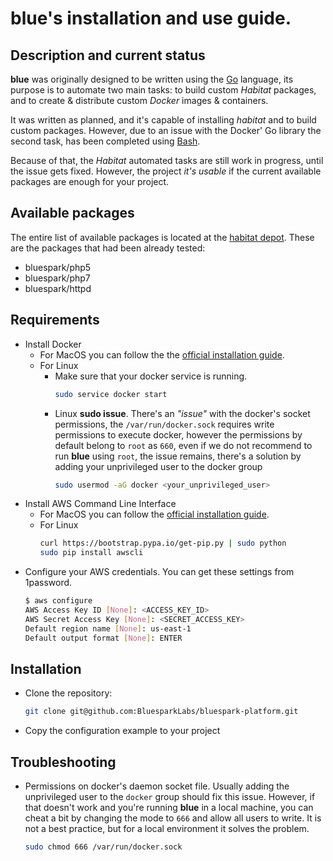 # blue's installation and use guide.

## Description and current status

__blue__ was originally designed to be written using the [Go](https://golang.org/) language,
its purpose is to automate two main tasks: to build custom _Habitat_ packages,
and to create & distribute custom _Docker_ images & containers.

It was written as planned, and it's capable of installing _habitat_ and to build
custom packages. However, due to an issue with the Docker' Go library the second
task, has been completed using [Bash](https://www.gnu.org/software/bash/).

Because of that, the _Habitat_ automated tasks are still work in progress, until
the issue gets fixed. However, the project *it's usable* if the current available
packages are enough for your project.

## Available packages

The entire list of available packages is located at the [habitat depot](https://bldr.habitat.sh/#/origins/bluespark).
These are the packages that had been already tested:

* bluespark/php5
* bluespark/php7
* bluespark/httpd

## Requirements
* Install Docker
  * For MacOS you can follow the the [official installation guide](https://docs.docker.com/docker-for-mac/install/).
  * For Linux
    * Make sure that your docker service is running.
      ```bash
      sudo service docker start
      ```
    * Linux __sudo issue__. There's an _"issue"_ with the docker's socket
    permissions, the `/var/run/docker.sock` requires write permissions to
    execute docker, however the permissions by default belong to `root` as `660`,
    even if we do not recommend to run __blue__ using `root`, the issue remains,
    there's a solution by adding your unprivileged user to the docker group
      ```bash
      sudo usermod -aG docker <your_unprivileged_user>
      ```
* Install AWS Command Line Interface
  * For MacOS you can follow the [official installation guide](http://docs.aws.amazon.com/cli/latest/userguide/cli-install-macos.html).
  * For Linux
    ```bash
    curl https://bootstrap.pypa.io/get-pip.py | sudo python
    sudo pip install awscli
    ```
* Configure your AWS credentials. You can get these settings from 1password.
  ```bash
  $ aws configure
  AWS Access Key ID [None]: <ACCESS_KEY_ID>
  AWS Secret Access Key [None]: <SECRET_ACCESS_KEY>
  Default region name [None]: us-east-1
  Default output format [None]: ENTER
  ```

## Installation
* Clone the repository:
  ```bash
  git clone git@github.com:BluesparkLabs/bluespark-platform.git
  ```
* Copy the configuration example to your project

## Troubleshooting
* Permissions on docker's daemon socket file. Usually adding the unprivileged
user to the `docker` group should fix this issue. However, if that doesn't work
and you're running __blue__ in a local machine, you can cheat a bit by changing
the mode to `666` and allow all users to write. It is not a best practice,
but for a local environment it solves the problem.
  ```bash
  sudo chmod 666 /var/run/docker.sock
  ```
